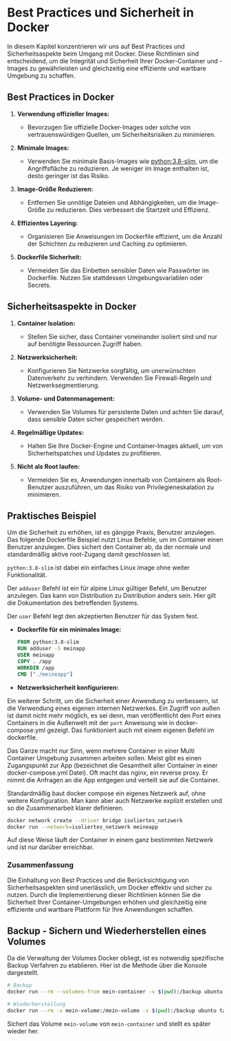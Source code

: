 # Best Practices und Sicherheit in Docker

In diesem Kapitel konzentrieren wir uns auf Best Practices und Sicherheitsaspekte beim Umgang mit Docker. Diese
Richtlinien sind entscheidend, um die Integrität und Sicherheit Ihrer Docker-Container und -Images zu gewährleisten und
gleichzeitig eine effiziente und wartbare Umgebung zu schaffen.

## Best Practices in Docker

1. **Verwendung offizieller Images:**
    - Bevorzugen Sie offizielle Docker-Images oder solche von vertrauenswürdigen Quellen, um Sicherheitsrisiken zu
      minimieren.

2. **Minimale Images:**
    - Verwenden Sie minimale Basis-Images wie [python:3.8-slim]( docker_dockerfile_und_docker_compose.md#beispiel-eines-dockerfiles ), um die Angriffsfläche zu reduzieren. Je weniger
      im Image enthalten
      ist, desto geringer ist das Risiko.

3. **Image-Größe Reduzieren:**
    - Entfernen Sie unnötige Dateien und Abhängigkeiten, um die Image-Größe zu reduzieren. Dies verbessert die Startzeit
      und Effizienz.

4. **Effizientes Layering:**
    - Organisieren Sie Anweisungen im Dockerfile effizient, um die Anzahl der Schichten zu reduzieren und Caching zu
      optimieren.

5. **Dockerfile Sicherheit:**
    - Vermeiden Sie das Einbetten sensibler Daten wie Passwörter im Dockerfile. Nutzen Sie stattdessen
      Umgebungsvariablen oder Secrets.

## Sicherheitsaspekte in Docker

1. **Container Isolation:**
    - Stellen Sie sicher, dass Container voneinander isoliert sind und nur auf benötigte Ressourcen Zugriff haben.

2. **Netzwerksicherheit:**
    - Konfigurieren Sie Netzwerke sorgfältig, um unerwünschten Datenverkehr zu verhindern. Verwenden Sie Firewall-Regeln
      und Netzwerksegmentierung.

3. **Volume- und Datenmanagement:**
    - Verwenden Sie Volumes für persistente Daten und achten Sie darauf, dass sensible Daten sicher gespeichert werden.

4. **Regelmäßige Updates:**
    - Halten Sie Ihre Docker-Engine und Container-Images aktuell, um von Sicherheitspatches und Updates zu profitieren.

5. **Nicht als Root laufen:**
    - Vermeiden Sie es, Anwendungen innerhalb von Containern als Root-Benutzer auszuführen, um das Risiko von
      Privilegieneskalation zu minimieren.

## Praktisches Beispiel

Um die Sicherheit zu erhöhen, ist es gängige Praxis, Benutzer anzulegen.
Das folgende Dockerfile Beispiel nutzt Linux Befehle, um im Container einen Benutzer anzulegen. Dies sichert den
Container
ab, da der normale und standardmäßig aktive root-Zugang damit geschlossen ist.

`python:3.8-slim` ist dabei ein einfaches Linux image ohne weiter Funktionalität.

Der `adduser` Befehl ist ein für alpine Linux gültiger Befehl, um Benutzer anzulegen. Das kann von Distribution zu
Distribution anders sein. Hier gilt die Dokumentation des betreffenden Systems.

Der `user` Befehl legt den akzeptierten Benutzer für das System fest.

- **Dockerfile für ein minimales Image:**
  ```Dockerfile
  FROM python:3.8-slim
  RUN adduser -S meinapp
  USER meinapp
  COPY . /app
  WORKDIR /app
  CMD ["./meineapp"]
  ```

- **Netzwerksicherheit konfigurieren:**

Ein weiterer Schritt, um die Sicherheit einer Anwendung zu verbessern, ist die Verwendung eines eigenen internen
Netzwerkes. Ein Zugriff von außen ist damit nicht mehr möglich, es sei denn, man veröffentlicht den Port eines
Containers in die Außenwelt mit der `port` Anweisung wie in docker-compose.yml gezeigt. Das funktioniert auch mit einem
eigenen Befehl im dockerfile.

Das Ganze macht nur Sinn, wenn mehrere Container in einer Multi Container Umgebung zusammen
arbeiten sollen. Meist gibt es einen Zugangspunkt zur App (bezeichnet die Gesamtheit aller Container in einer
docker-compose.yml Datei). Oft macht das nginx, ein reverse proxy. Er nimmt die Anfragen an die App entgegen und
verteilt sie auf die Container.

Standardmäßig baut docker compose ein eigenes Netzwerk auf, ohne weitere Konfiguration. Man kann aber auch Netzwerke
explizit erstellen und so die Zusammenarbeit klarer definieren.

  ```bash
  docker network create --driver bridge isoliertes_netzwerk
  docker run --network=isoliertes_netzwerk meineapp
  ```

Auf diese Weise läuft der Container in einem ganz bestimmten Netzwerk und ist nur darüber erreichbar.

### Zusammenfassung

Die Einhaltung von Best Practices und die Berücksichtigung von Sicherheitsaspekten sind unerlässlich, um Docker effektiv
und sicher zu nutzen. Durch die Implementierung dieser Richtlinien können Sie die Sicherheit Ihrer Container-Umgebungen
erhöhen und gleichzeitig eine effiziente und wartbare Plattform für Ihre Anwendungen schaffen.

## Backup - Sichern und Wiederherstellen eines Volumes

Da die Verwaltung der Volumes Docker obliegt, ist es notwendig spezifische Backup Verfahren zu etablieren. Hier ist die
Methode über die Konsole dargestellt.

```bash
# Backup
docker run --rm --volumes-from mein-container -v $(pwd):/backup ubuntu tar cvf /backup/backup.tar /mein-volume

# Wiederherstellung
docker run --rm -v mein-volume:/mein-volume -v $(pwd):/backup ubuntu tar xvf /backup/backup.tar
```

Sichert das Volume `mein-volume` von `mein-container` und stellt es später wieder her.

